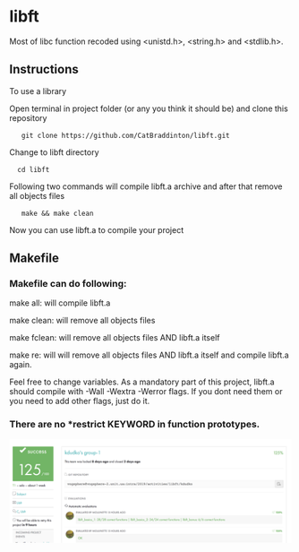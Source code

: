 # libft
Most of libc function recoded using &lt;unistd.h>,  &lt;string.h>  and &lt;stdlib.h>.

## Instructions
To use a library

Open terminal in project folder (or any you think it should be) and clone this repository
```
   git clone https://github.com/CatBraddinton/libft.git
```
Change to libft directory
```
  cd libft
```
Following two commands will compile libft.a archive and after that remove all objects files
```
   make && make clean
```
Now you can use libft.a to compile your project

## Makefile

### Makefile can do following:

  make all:  will compile libft.a
  
  make clean: will remove all objects files
  
  make fclean: will remove all objects files AND libft.a itself
  
  make re: will will remove all objects files AND libft.a itself and compile libft.a again.
  
  Feel free to change variables. As a mandatory part of this project, libft.a should compile with -Wall -Wextra -Werror flags. If you dont need them or you need to add other flags, just do it. 
  
### There are no *restrict KEYWORD in function prototypes.

![EVALUATION](https://github.com/CatBraddinton/libft/raw/master/Screen%20Shot%202019-01-16%20at%201.04.50%20PM.png)
